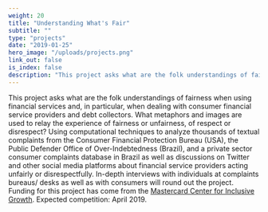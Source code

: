 ```yaml
---
weight: 20
title: "Understanding What's Fair"
subtitle: ""
type: "projects"
date: "2019-01-25"
hero_image: "/uploads/projects.png"
link_out: false
is_index: false
description: "This project asks what are the folk understandings of fairness when using financial services and, in particular, when dealing with consumer financial service providers and debt collectors. What metaphors and images are used to relay the experience of fairness or unfairness, of respect or disrespect? Using computational techniques to analyze thousands of textual complaints from the Consumer Financial Protection Bureau (USA), the Public Defender Office of Over-Indebtedness (Brazil), and a private sector consumer complaints database in Brazil as well as discussions on Twitter and other social media platforms about financial service providers acting unfairly or disrespectfully. In-depth interviews with individuals at complaints bureaus/ desks as well as with consumers will round out the project. Funding for this project has come from the <a href='https://mastercardcenter.org/' target='_blank'>Mastercard Center for Inclusive Growth</a>. Expected competition: April 2019."
---
```


This project asks what are the folk understandings of fairness when using financial services and, in particular, when dealing with consumer financial service providers and debt collectors. What metaphors and images are used to relay the experience of fairness or unfairness, of respect or disrespect? Using computational techniques to analyze thousands of textual complaints from the Consumer Financial Protection Bureau (USA), the Public Defender Office of Over-Indebtedness (Brazil), and a private sector consumer complaints database in Brazil as well as discussions on Twitter and other social media platforms about financial service providers acting unfairly or disrespectfully. In-depth interviews with individuals at complaints bureaus/ desks as well as with consumers will round out the project. Funding for this project has come from the [Mastercard Center for Inclusive Growth](https://mastercardcenter.org/). Expected competition: April 2019.
